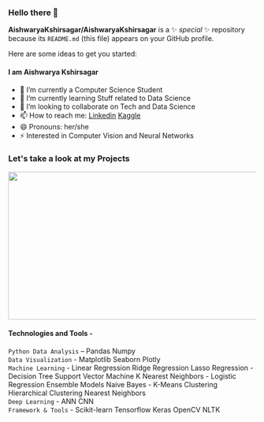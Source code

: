 ### Hello there 👋


**AishwaryaKshirsagar/AishwaryaKshirsagar** is a ✨ _special_ ✨ repository because its `README.md` (this file) appears on your GitHub profile.

Here are some ideas to get you started:
 
 #### I am Aishwarya Kshirsagar
 
- 🔭 I’m currently a Computer Science Student
- 🌱 I’m currently learning Stuff related to Data Science
- 👯 I’m looking to collaborate on Tech and Data Science
- 📫 How to reach me: [Linkedin](https://www.linkedin.com/in/aishwarya-kshirsagar-9b57471a0/)     [Kaggle](https://www.kaggle.com/aishwaryakshirsagar)
- 😄 Pronouns: her/she
- ⚡ Interested in Computer Vision and Neural Networks

### Let's take a look at my Projects
<img src="https://media.giphy.com/media/4lAPonbnpnN04/giphy.gif" width="700" height ="300">


#### Technologies and Tools - 
`Python Data Analysis` – Pandas Numpy\
`Data Visualization` - Matplotlib Seaborn Plotly\
`Machine Learning` - Linear Regression Ridge Regression Lasso Regression - Decision Tree Support Vector Machine K Nearest Neighbors - Logistic Regression Ensemble Models Naive Bayes - K-Means Clustering Hierarchical Clustering Nearest Neighbors\
`Deep Learning` - ANN CNN\
`Framework & Tools` - Scikit-learn Tensorflow Keras OpenCV NLTK





